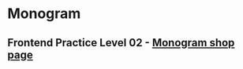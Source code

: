 # Monogram

## Frontend Practice Level 02 - [Monogram shop page](https://www.frontendpractice.com/projects/monogram)
